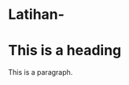 # Latihan-<html>
   <head>
      <title>Latihan1</title>
   </head>
   
<body>

<h1>This is a heading</h1>
<p>This is a paragraph.</p>

</body>
   
</html>
